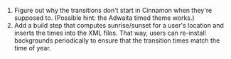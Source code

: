 1. Figure out why the transitions don't start in Cinnamon when they're supposed
   to. (Possible hint: the Adwaita timed theme works.)
2. Add a build step that computes sunrise/sunset for a user's location and
   inserts the times into the XML files. That way, users can re-install
   backgrounds periodically to ensure that the transition times match the time
   of year.
